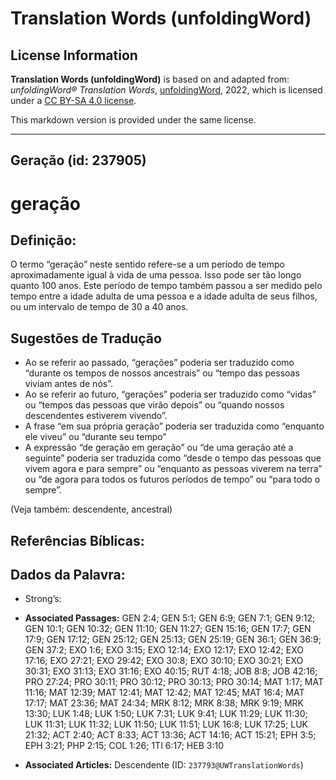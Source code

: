 # Translation Words (unfoldingWord)

## License Information

**Translation Words (unfoldingWord)** is based on and adapted from: _unfoldingWord® Translation Words_, [unfoldingWord](https://unfoldingword.org/utw), 2022, which is licensed under a [CC BY-SA 4.0 license](https://creativecommons.org/licenses/by-sa/4.0/legalcode.en).

This markdown version is provided under the same license.



--------------------------------

## Geração (id: 237905)

geração
=======

Definição:
----------

O termo “geração” neste sentido refere\-se a um período de tempo aproximadamente igual à vida de uma pessoa. Isso pode ser tão longo quanto 100 anos. Este período de tempo também passou a ser medido pelo tempo entre a idade adulta de uma pessoa e a idade adulta de seus filhos, ou um intervalo de tempo de 30 a 40 anos.

Sugestões de Tradução
---------------------

* Ao se referir ao passado, “gerações” poderia ser traduzido como “durante os tempos de nossos ancestrais” ou “tempo das pessoas viviam antes de nós”.
* Ao se referir ao futuro, “gerações” poderia ser traduzido como “vidas” ou “tempos das pessoas que virão depois” ou “quando nossos descendentes estiverem vivendo”.
* A frase “em sua própria geração” poderia ser traduzida como “enquanto ele viveu” ou “durante seu tempo”
* A expressão “de geração em geração” ou “de uma geração até a seguinte” poderia ser traduzida como “desde o tempo das pessoas que vivem agora e para sempre” ou “enquanto as pessoas viverem na terra” ou “de agora para todos os futuros períodos de tempo” ou “para todo o sempre”.

(Veja também: descendente, ancestral)

Referências Bíblicas:
---------------------

Dados da Palavra:
-----------------

* Strong’s:

* **Associated Passages:** GEN 2:4; GEN 5:1; GEN 6:9; GEN 7:1; GEN 9:12; GEN 10:1; GEN 10:32; GEN 11:10; GEN 11:27; GEN 15:16; GEN 17:7; GEN 17:9; GEN 17:12; GEN 25:12; GEN 25:13; GEN 25:19; GEN 36:1; GEN 36:9; GEN 37:2; EXO 1:6; EXO 3:15; EXO 12:14; EXO 12:17; EXO 12:42; EXO 17:16; EXO 27:21; EXO 29:42; EXO 30:8; EXO 30:10; EXO 30:21; EXO 30:31; EXO 31:13; EXO 31:16; EXO 40:15; RUT 4:18; JOB 8:8; JOB 42:16; PRO 27:24; PRO 30:11; PRO 30:12; PRO 30:13; PRO 30:14; MAT 1:17; MAT 11:16; MAT 12:39; MAT 12:41; MAT 12:42; MAT 12:45; MAT 16:4; MAT 17:17; MAT 23:36; MAT 24:34; MRK 8:12; MRK 8:38; MRK 9:19; MRK 13:30; LUK 1:48; LUK 1:50; LUK 7:31; LUK 9:41; LUK 11:29; LUK 11:30; LUK 11:31; LUK 11:32; LUK 11:50; LUK 11:51; LUK 16:8; LUK 17:25; LUK 21:32; ACT 2:40; ACT 8:33; ACT 13:36; ACT 14:16; ACT 15:21; EPH 3:5; EPH 3:21; PHP 2:15; COL 1:26; 1TI 6:17; HEB 3:10
* **Associated Articles:** Descendente (ID: `237793@UWTranslationWords`)

